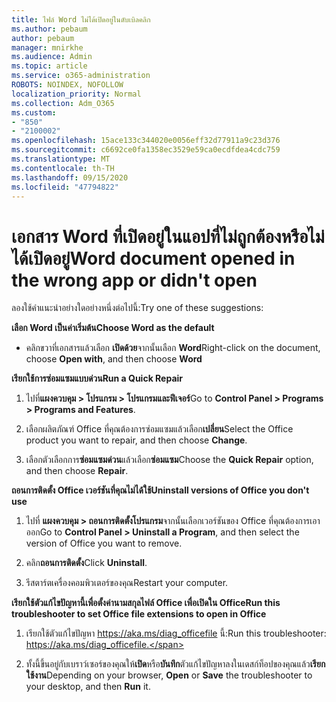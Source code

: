 ```yaml
---
title: ไฟล์ Word ไม่ได้เปิดอยู่ในดับเบิลคลิก
ms.author: pebaum
author: pebaum
manager: mnirkhe
ms.audience: Admin
ms.topic: article
ms.service: o365-administration
ROBOTS: NOINDEX, NOFOLLOW
localization_priority: Normal
ms.collection: Adm_O365
ms.custom:
- "850"
- "2100002"
ms.openlocfilehash: 15ace133c344020e0056eff32d77911a9c23d376
ms.sourcegitcommit: c6692ce0fa1358ec3529e59ca0ecdfdea4cdc759
ms.translationtype: MT
ms.contentlocale: th-TH
ms.lasthandoff: 09/15/2020
ms.locfileid: "47794822"
---
```

# <a name="word-document-opened-in-the-wrong-app-or-didnt-open"></a><span data-ttu-id="b3744-102">เอกสาร Word ที่เปิดอยู่ในแอปที่ไม่ถูกต้องหรือไม่ได้เปิดอยู่</span><span class="sxs-lookup"><span data-stu-id="b3744-102">Word document opened in the wrong app or didn't open</span></span>

<span data-ttu-id="b3744-103">ลองใช้คำแนะนำอย่างใดอย่างหนึ่งต่อไปนี้:</span><span class="sxs-lookup"><span data-stu-id="b3744-103">Try one of these suggestions:</span></span>

<span data-ttu-id="b3744-104">**เลือก Word เป็นค่าเริ่มต้น**</span><span class="sxs-lookup"><span data-stu-id="b3744-104">**Choose Word as the default**</span></span>

- <span data-ttu-id="b3744-105">คลิกขวาที่เอกสารแล้วเลือก **เปิดด้วย**จากนั้นเลือก **Word**</span><span class="sxs-lookup"><span data-stu-id="b3744-105">Right-click on the document, choose **Open with**, and then choose **Word**</span></span>

<span data-ttu-id="b3744-106">**เรียกใช้การซ่อมแซมแบบด่วน**</span><span class="sxs-lookup"><span data-stu-id="b3744-106">**Run a Quick Repair**</span></span>

1. <span data-ttu-id="b3744-107">ไปที่**แผงควบคุม > โปรแกรม > โปรแกรมและฟีเจอร์**</span><span class="sxs-lookup"><span data-stu-id="b3744-107">Go to **Control Panel > Programs > Programs and Features**.</span></span>

2. <span data-ttu-id="b3744-108">เลือกผลิตภัณฑ์ Office ที่คุณต้องการซ่อมแซมแล้วเลือก**เปลี่ยน**</span><span class="sxs-lookup"><span data-stu-id="b3744-108">Select the Office product you want to repair, and then choose **Change**.</span></span>

3. <span data-ttu-id="b3744-109">เลือกตัวเลือกการ**ซ่อมแซมด่วน**แล้วเลือก**ซ่อมแซม**</span><span class="sxs-lookup"><span data-stu-id="b3744-109">Choose the **Quick Repair** option, and then choose **Repair**.</span></span>

<span data-ttu-id="b3744-110">**ถอนการติดตั้ง Office เวอร์ชันที่คุณไม่ได้ใช้**</span><span class="sxs-lookup"><span data-stu-id="b3744-110">**Uninstall versions of Office you don't use**</span></span>

1. <span data-ttu-id="b3744-111">ไปที่ **แผงควบคุม > ถอนการติดตั้งโปรแกรม**จากนั้นเลือกเวอร์ชันของ Office ที่คุณต้องการเอาออก</span><span class="sxs-lookup"><span data-stu-id="b3744-111">Go to **Control Panel > Uninstall a Program**, and then select the version of Office you want to remove.</span></span>

2. <span data-ttu-id="b3744-112">คลิก**ถอนการติดตั้ง**</span><span class="sxs-lookup"><span data-stu-id="b3744-112">Click **Uninstall**.</span></span>

3. <span data-ttu-id="b3744-113">รีสตาร์ตเครื่องคอมพิวเตอร์ของคุณ</span><span class="sxs-lookup"><span data-stu-id="b3744-113">Restart your computer.</span></span>

<span data-ttu-id="b3744-114">**เรียกใช้ตัวแก้ไขปัญหานี้เพื่อตั้งค่านามสกุลไฟล์ Office เพื่อเปิดใน Office**</span><span class="sxs-lookup"><span data-stu-id="b3744-114">**Run this troubleshooter to set Office file extensions to open in Office**</span></span>

1. <span data-ttu-id="b3744-115">เรียกใช้ตัวแก้ไขปัญหา https://aka.ms/diag_officefile นี้:</span><span class="sxs-lookup"><span data-stu-id="b3744-115">Run this troubleshooter: https://aka.ms/diag_officefile.</span></span>

2. <span data-ttu-id="b3744-116">ทั้งนี้ขึ้นอยู่กับเบราว์เซอร์ของคุณให้**เปิด**หรือ**บันทึก**ตัวแก้ไขปัญหาลงในเดสก์ท็อปของคุณแล้ว**เรียกใช้งาน**</span><span class="sxs-lookup"><span data-stu-id="b3744-116">Depending on your browser, **Open** or **Save** the troubleshooter to your desktop, and then **Run** it.</span></span>
